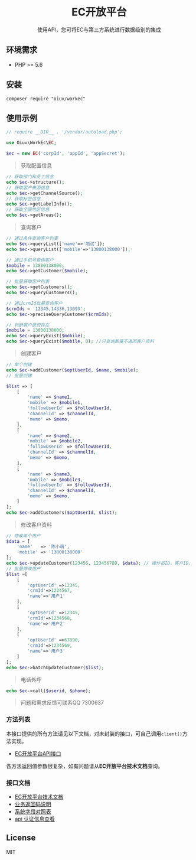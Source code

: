 <h1 align="center">EC开放平台</h1>

<p align="center">使用API，您可将EC与第三方系统进行数据级别的集成</p>

## 环境需求

- PHP >= 5.6

## 安装

```shell
composer require "oiuv/workec"
```

## 使用示例

```php
// require __DIR__ . '/vendor/autoload.php';

use Oiuv\WorkEc\EC;

$ec = new EC('corpId', 'appId', 'appSecret');
```

> 获取配置信息

```php
// 获取部门和员工信息
echo $ec->structure();
// 获取客户来源信息
echo $ec->getChannelSource();
// 获取标签信息
echo $ec->getLabelInfo();
// 获取全国地区信息
echo $ec->getAreas();
```

> 查询客户

```php
// 通过条件查询客户列表
echo $ec->queryList(['name'=>'测试']);
echo $ec->queryList(['mobile'=>'13800138000']);

// 通过手机号查询客户
$mobile = 13800138000;
echo $ec->getCustomer($mobile);

// 批量获取客户列表
echo $ec->getCustomers();
echo $ec->queryCustomers();

// 通过crmId批量查询客户
$crmIds = '12345,14336,13093';
echo $ec->preciseQueryCustomer($crmIds);

// 判断客户是否存在
$mobile = 13800138000;
echo $ec->queryExist($mobile);
echo $ec->queryExist($mobile, 0); //只查询数量不返回客户资料
```

> 创建客户

```php
// 单个创建
echo $ec->addCustomer($optUserId, $name, $mobile);
// 批量创建

$list => [
    [
        'name' => $name1,
        'mobile' => $mobile1,
        'followUserId' => $followUserId,
        'channelId' => $channelId,
        'memo' => $memo,
    ],
    [
        'name' => $name2,
        'mobile' => $mobile2,
        'followUserId' => $followUserId,
        'channelId' => $channelId,
        'memo' => $memo,
    ],
    [
        'name' => $name3,
        'mobile' => $mobile3,
        'followUserId' => $followUserId,
        'channelId' => $channelId,
        'memo' => $memo,
    ]
];
echo $ec->addCustomers($optUserId, $list);
```

> 修改客户资料

```php
// 修改单个用户
$data = [
    'name'   => '陈小萌',
    'mobile' => '13800138000'
];
echo $ec->updateCustomer(123456, 123456789, $data); // 操作员ID，客户ID，要修改的资料
// 批量修改用户
$list =[
    [
        'optUserId' =>12345,
        'crmId'=>1234567,
        'name'=>'用户1'
    ],
    [
        'optUserId' =>12345,
        'crmId'=>1234568,
        'name'=>'用户2'
    ],
    [
        'optUserId' =>67890,
        'crmId'=>1234569,
        'name'=>'用户3'
    ]
];
echo $ec->batchUpdateCustomer($list);
```

> 电话外呼

```php
echo $ec->call($userid, $phone);
```

> 问题和需求反馈可联系QQ 7300637

### 方法列表

本接口提供的所有方法请见以下文档，对未封装的接口，可自己调用`client()`方法实现。

- [EC开放平台API接口](https://api.oiuv.cn/workec/)

各方法返回值参数很复杂，如有问题请从**EC开放平台技术文档**查询。

### 接口文档

- [EC开放平台技术文档](https://open.workec.com/newdoc/)
- [业务返回码说明](https://open.workec.com/newdoc/doc/1iqT8Bqqm)
- [系统字段对照表](https://open.workec.com/newdoc/doc/1jRy6T9uy)
- [api 认证信息查看](https://open.workec.com/newdoc/doc/7wQRq1umF)

## License

MIT
